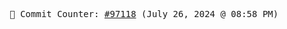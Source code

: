 <p align="center">
    <samp>
        📮 Commit Counter: <a href="https://github.com/Javascript-void0/Javascript-void0/commits/main">#97118</a> (July 26, 2024 @ 08:58 PM)
    </samp>
</p>